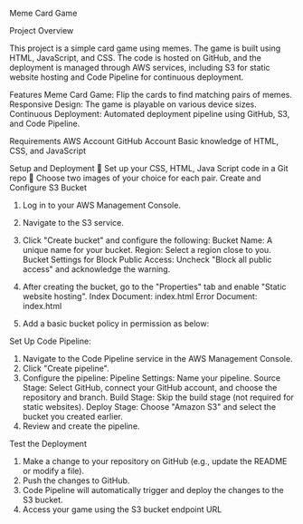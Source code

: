 Meme Card Game

Project Overview

This project is a simple card game using memes. The game is built using HTML, 
JavaScript, and CSS. The code is hosted on GitHub, and the deployment is managed 
through AWS services, including S3 for static website hosting and Code Pipeline for 
continuous deployment.

Features
 Meme Card Game: Flip the cards to find matching pairs of memes.
Responsive Design: The game is playable on various device sizes.
Continuous Deployment: Automated deployment pipeline using GitHub, S3, 
and Code Pipeline.

Requirements
 AWS Account
GitHub Account
Basic knowledge of HTML, CSS, and JavaScript

Setup and Deployment
 Set up your CSS, HTML, Java Script code in a Git repo
 Choose two images of your choice for each pair.
Create and Configure S3 Bucket
1. Log in to your AWS Management Console.
2. Navigate to the S3 service.
3. Click "Create bucket" and configure the following:
Bucket Name: A unique name for your bucket.
Region: Select a region close to you.
Bucket Settings for Block Public Access: Uncheck "Block all public access" 
and acknowledge the warning.

5. After creating the bucket, go to the "Properties" tab and enable "Static website 
hosting".
Index Document: index.html
Error Document: index.html
6. Add a basic bucket policy in permission as below:

Set Up Code Pipeline:

1. Navigate to the Code Pipeline service in the AWS Management Console.
2. Click "Create pipeline".
3. Configure the pipeline:
Pipeline Settings: Name your pipeline.
Source Stage: Select GitHub, connect your GitHub account, and choose the 
repository and branch.
Build Stage: Skip the build stage (not required for static websites).
Deploy Stage: Choose "Amazon S3" and select the bucket you created 
earlier.
4. Review and create the pipeline.
   
 Test the Deployment
1. Make a change to your repository on GitHub (e.g., update the README or modify a 
file).
2. Push the changes to GitHub.
3. Code Pipeline will automatically trigger and deploy the changes to the S3 bucket.
4. Access your game using the S3 bucket endpoint URL
